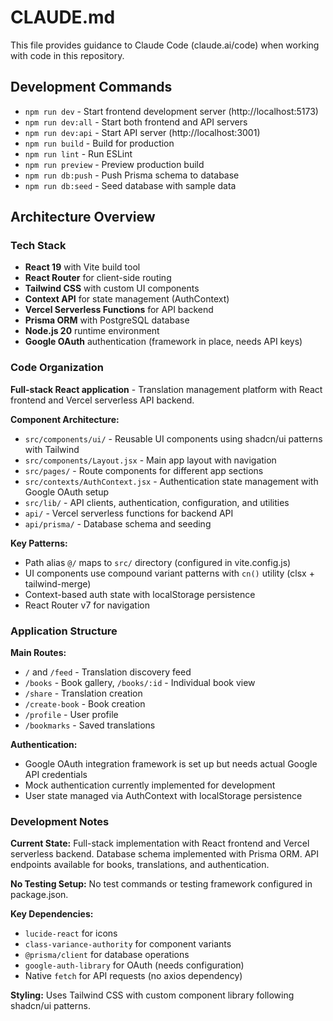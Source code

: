 # CLAUDE.md

This file provides guidance to Claude Code (claude.ai/code) when working with code in this repository.

## Development Commands

- `npm run dev` - Start frontend development server (http://localhost:5173)
- `npm run dev:all` - Start both frontend and API servers
- `npm run dev:api` - Start API server (http://localhost:3001)
- `npm run build` - Build for production
- `npm run lint` - Run ESLint
- `npm run preview` - Preview production build
- `npm run db:push` - Push Prisma schema to database
- `npm run db:seed` - Seed database with sample data

## Architecture Overview

### Tech Stack
- **React 19** with Vite build tool
- **React Router** for client-side routing
- **Tailwind CSS** with custom UI components
- **Context API** for state management (AuthContext)
- **Vercel Serverless Functions** for API backend
- **Prisma ORM** with PostgreSQL database
- **Node.js 20** runtime environment
- **Google OAuth** authentication (framework in place, needs API keys)

### Code Organization

**Full-stack React application** - Translation management platform with React frontend and Vercel serverless API backend.

**Component Architecture:**
- `src/components/ui/` - Reusable UI components using shadcn/ui patterns with Tailwind
- `src/components/Layout.jsx` - Main app layout with navigation
- `src/pages/` - Route components for different app sections
- `src/contexts/AuthContext.jsx` - Authentication state management with Google OAuth setup
- `src/lib/` - API clients, authentication, configuration, and utilities
- `api/` - Vercel serverless functions for backend API
- `api/prisma/` - Database schema and seeding

**Key Patterns:**
- Path alias `@/` maps to `src/` directory (configured in vite.config.js)
- UI components use compound variant patterns with `cn()` utility (clsx + tailwind-merge)
- Context-based auth state with localStorage persistence
- React Router v7 for navigation

### Application Structure

**Main Routes:**
- `/` and `/feed` - Translation discovery feed
- `/books` - Book gallery, `/books/:id` - Individual book view  
- `/share` - Translation creation
- `/create-book` - Book creation
- `/profile` - User profile
- `/bookmarks` - Saved translations

**Authentication:**
- Google OAuth integration framework is set up but needs actual Google API credentials
- Mock authentication currently implemented for development
- User state managed via AuthContext with localStorage persistence

### Development Notes

**Current State:** Full-stack implementation with React frontend and Vercel serverless backend. Database schema implemented with Prisma ORM. API endpoints available for books, translations, and authentication.

**No Testing Setup:** No test commands or testing framework configured in package.json.

**Key Dependencies:**
- `lucide-react` for icons
- `class-variance-authority` for component variants
- `@prisma/client` for database operations
- `google-auth-library` for OAuth (needs configuration)
- Native `fetch` for API requests (no axios dependency)

**Styling:** Uses Tailwind CSS with custom component library following shadcn/ui patterns.
